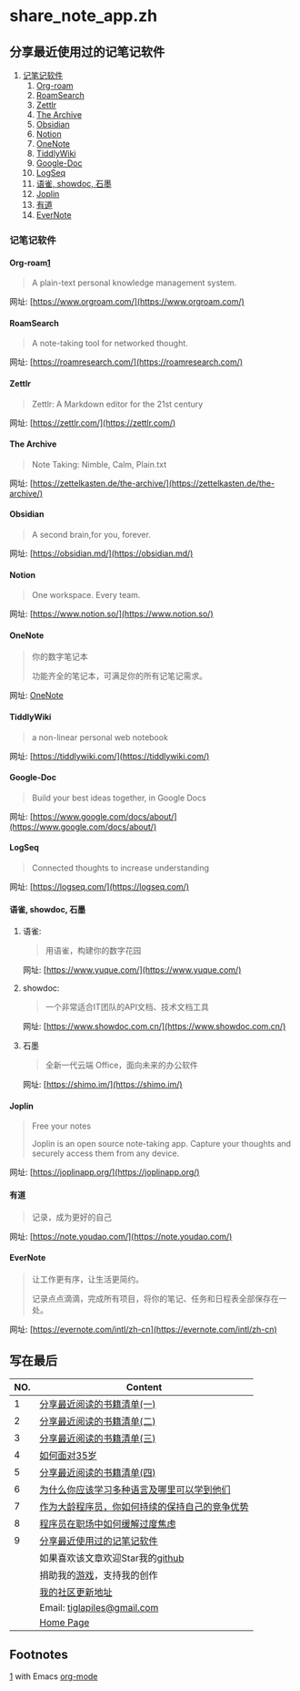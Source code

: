 # share\_note\_app.zh

## 分享最近使用过的记笔记软件

1. [记笔记软件](share\_note\_app.zh.md#orgdc66352)
   1. [Org-roam](share\_note\_app.zh.md#orgeb5f470)
   2. [RoamSearch](share\_note\_app.zh.md#orgdc3fee9)
   3. [Zettlr](share\_note\_app.zh.md#org7f39edc)
   4. [The Archive](share\_note\_app.zh.md#org6136919)
   5. [Obsidian](share\_note\_app.zh.md#org4415106)
   6. [Notion](share\_note\_app.zh.md#org5d8298e)
   7. [OneNote](share\_note\_app.zh.md#org7f6337e)
   8. [TiddlyWiki](share\_note\_app.zh.md#org110125f)
   9. [Google-Doc](share\_note\_app.zh.md#org356e3c6)
   10. [LogSeq](share\_note\_app.zh.md#org52d05cf)
   11. [语雀, showdoc, 石墨](share\_note\_app.zh.md#orga3fdf35)
   12. [Joplin](share\_note\_app.zh.md#org30450a1)
   13. [有道](share\_note\_app.zh.md#org8d99b27)
   14. [EverNote](share\_note\_app.zh.md#org2efc37f)

### 记笔记软件

#### Org-roam[1](share\_note\_app.zh.md#fn.1)

> A plain-text personal knowledge management system.

网址: [https://www.orgroam.com/](https://www.orgroam.com/)

#### RoamSearch

> A note-taking tool for networked thought.

网址: [https://roamresearch.com/](https://roamresearch.com/)

#### Zettlr

> Zettlr: A Markdown editor for the 21st century

网址: [https://zettlr.com/](https://zettlr.com/)

#### The Archive

> Note Taking: Nimble, Calm, Plain.txt

网址: [https://zettelkasten.de/the-archive/](https://zettelkasten.de/the-archive/)

#### Obsidian

> A second brain,for you, forever.

网址: [https://obsidian.md/](https://obsidian.md/)

#### Notion

> One workspace. Every team.

网址: [https://www.notion.so/](https://www.notion.so/)

#### OneNote

> 你的数字笔记本
>
> 功能齐全的笔记本，可满足你的所有记笔记需求。

网址: [OneNote](https://www.microsoft.com/zh-cn/microsoft-365/onenote/digital-note-taking-app?ms.url=onenotecom\&rtc=1)

#### TiddlyWiki

> a non-linear personal web notebook

网址: [https://tiddlywiki.com/](https://tiddlywiki.com/)

#### Google-Doc

> Build your best ideas together, in Google Docs

网址: [https://www.google.com/docs/about/](https://www.google.com/docs/about/)

#### LogSeq

> Connected thoughts to increase understanding

网址: [https://logseq.com/](https://logseq.com/)

#### 语雀, showdoc, 石墨

1.  语雀:

    > 用语雀，构建你的数字花园

    网址: [https://www.yuque.com/](https://www.yuque.com/)
2.  showdoc:

    > 一个非常适合IT团队的API文档、技术文档工具

    网址: [https://www.showdoc.com.cn/](https://www.showdoc.com.cn/)
3.  石墨

    > 全新一代云端 Office，面向未来的办公软件

    网址: [https://shimo.im/](https://shimo.im/)

#### Joplin

> Free your notes
>
> Joplin is an open source note-taking app. Capture your thoughts and securely access them from any device.

网址: [https://joplinapp.org/](https://joplinapp.org/)

#### 有道

> 记录，成为更好的自己

网址: [https://note.youdao.com/](https://note.youdao.com/)

#### EverNote

> 让工作更有序，让生活更简约。
>
> 记录点点滴滴，完成所有项目，将你的笔记、任务和日程表全部保存在一处。

网址: [https://evernote.com/intl/zh-cn](https://evernote.com/intl/zh-cn)

## 写在最后

| NO. | Content                                                                                                                         |
| --- | ------------------------------------------------------------------------------------------------------------------------------- |
| 1   | [分享最近阅读的书籍清单(一)](recent\_reading.html)                                                                                          |
| 2   | [分享最近阅读的书籍清单(二)](recent\_reading2.zh.html)                                                                                      |
| 3   | [分享最近阅读的书籍清单(三)](recent\_reading3.zh.html)                                                                                      |
| 4   | [如何面对35岁](../build\_it/how\_face\_midnight.html)                                                                                |
| 5   | [分享最近阅读的书籍清单(四)](recent\_reading4.zh.html)                                                                                      |
| 6   | [为什么你应该学习多种语言及哪里可以学到他们](../build\_it/why\_you\_should\_learn\_several\_programming\_language\_and\_where\_to\_learn\_them.html) |
| 7   | [作为大龄程序员，你如何持续的保持自己的竞争优势](../build\_it/older\_developer.zh.html)                                                                |
| 8   | [程序员在职场中如何缓解过度焦虑](../build\_it/how\_to\_stop\_caring.zh.html)                                                                   |
| 9   | [分享最近使用过的记笔记软件](share\_note\_app.zh.html)                                                                                       |
|     | 如果喜欢该文章欢迎Star我的[github](https://github.com/janegwaww/article)                                                                   |
|     | 捐助我的[游戏](https://itch.io/profile/tiglapiles)，支持我的创作                                                                             |
|     | [我的社区更新地址](https://v2ex.com/member/mascteen/topics)                                                                             |
|     | Email: [tiglapiles@gmail.com](mailto:tiglapiles@gmail.com)                                                                      |
|     | [Home Page](<../../README (1).md>)                                                                                              |

## Footnotes

[1](share\_note\_app.zh.md#fnr.1) with Emacs [org-mode](https://orgmode.org/)
